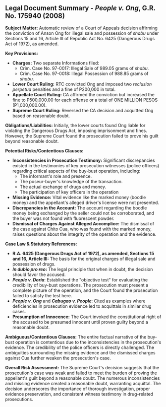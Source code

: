 ## Legal Document Summary - *People v. Ong*, G.R. No. 175940 (2008)

**Subject Matter:** Automatic review of a Court of Appeals decision affirming the conviction of Anson Ong for illegal sale and possession of *shabu* under Sections 15 and 16, Article III of Republic Act No. 6425 (Dangerous Drugs Act of 1972), as amended.

**Key Provisions:**

*   **Charges:** Two separate Informations filed:
    *   Crim. Case No. 97-0017: Illegal Sale of 989.05 grams of *shabu*.
    *   Crim. Case No. 97-0018: Illegal Possession of 988.85 grams of *shabu*.
*   **Lower Court Ruling:** RTC convicted Ong and imposed two *reclusion perpetua* penalties and a fine of P200,000 in total.
*   **Appellate Court Ruling:** CA affirmed the conviction but increased the fine to P500,000.00 for each offense or a total of ONE MILLION PESOS (P1,000,000.00).
*   **Supreme Court Ruling:** Reversed the CA decision and acquitted Ong based on reasonable doubt.

**Obligations/Liabilities:** Initially, the lower courts found Ong liable for violating the Dangerous Drugs Act, imposing imprisonment and fines. However, the Supreme Court found the prosecution failed to prove his guilt beyond reasonable doubt.

**Potential Risks/Contentious Clauses:**

*   **Inconsistencies in Prosecution Testimony:** Significant discrepancies existed in the testimonies of key prosecution witnesses (police officers) regarding critical aspects of the buy-bust operation, including:
    *   The informant's role and presence.
    *   The poseur-buyer's knowledge of the transaction.
    *   The actual exchange of drugs and money.
    *   The participation of key officers in the operation
*   **Missing Evidence:** Vital evidence like the marked money (boodle money) and the appellant's alleged driver's license were not presented.
*   **Discrepancies in the Account:** The account regarding the boodle money being exchanged by the seller could not be corroborated, and the buyer was not found with fluorescent powder.
*   **Dismissal of Charges Against Alleged Accomplice:** The dismissal of the case against Chito Cua, who was found with the marked money, raises questions about the integrity of the operation and the evidence.

**Case Law & Statutory References:**

*   **R.A. 6425 (Dangerous Drugs Act of 1972), as amended, Sections 15 and 16, Article III:** The basis for the original charges of illegal sale and possession of drugs.
*   ***In dubio pro reo*:** The legal principle that when in doubt, the decision should favor the accused.
*   ***People v. Doria***: Established the "objective test" for evaluating the credibility of buy-bust operations. The prosecution must present a complete picture of the operation, and the Court found the prosecution failed to satisfy the test here.
*   ***People v. Ong*** and ***Cabugao v. People***: Cited as examples where deficiencies in prosecution evidence led to acquittals in similar drug cases.
*   **Presumption of Innocence:**  The Court invoked the constitutional right of the accused to be presumed innocent until proven guilty beyond a reasonable doubt.

**Ambiguous/Contentious Clauses:** The entire factual narrative of the buy-bust operation is contentious due to the inconsistencies in the prosecution's evidence. The credibility of the police officers is directly challenged. The ambiguities surrounding the missing evidence and the dismissed charges against Cua further weaken the prosecution's case.

**Overall Risk Assessment:** The Supreme Court's decision suggests that the prosecution's case was weak and failed to meet the burden of proving the appellant's guilt beyond a reasonable doubt. The numerous inconsistencies and missing evidence created a reasonable doubt, warranting acquittal. The decision underscores the importance of thorough investigation, proper evidence preservation, and consistent witness testimony in drug-related prosecutions.
